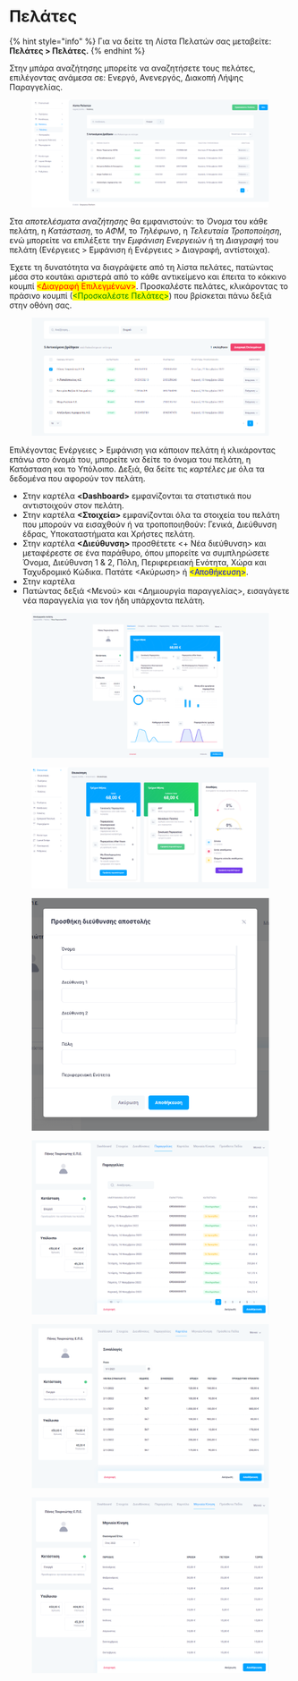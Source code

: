 # Πελάτες

{% hint style="info" %}
Για να δείτε τη Λίστα Πελατών σας μεταβείτε: **Πελάτες > Πελάτες.**
{% endhint %}

Στην μπάρα αναζήτησης μπορείτε να αναζητήσετε τους πελάτες, επιλέγοντας ανάμεσα σε: Ενεργό, Ανενεργός, Διακοπή Λήψης Παραγγελίας.

<figure><img src="../.gitbook/assets/ScreenHunter 23.png" alt=""><figcaption></figcaption></figure>

Στα _αποτελέσματα αναζήτησης_ θα εμφανιστούν: το _Όνομα_ του κάθε πελάτη, η _Κατάσταση_, το _ΑΦΜ_, το _Τηλέφωνο_, η _Τελευταία Τροποποίηση_, ενώ μπορείτε να επιλέξετε την _Εμφάνιση Ενεργειών_ ή τη _Διαγραφή_ του πελάτη (Ενέργειες > Εμφάνιση ή Ενέργειες > Διαγραφή, αντίστοιχα).&#x20;

Έχετε τη δυνατότητα να διαγράψετε από τη λίστα πελάτες, πατώντας μέσα στο κουτάκι αριστερά από το κάθε αντικείμενο και έπειτα το κόκκινο κουμπί <mark style="color:red;"><Διαγραφή Επιλεγμένων></mark>. Προσκαλέστε πελάτες, κλικάροντας το πράσινο κουμπί (<mark style="color:green;"><Προσκαλέστε Πελάτες></mark>) που βρίσκεται πάνω δεξιά στην οθόνη σας.

<figure><img src="../.gitbook/assets/ScreenHunter 61.png" alt=""><figcaption></figcaption></figure>

Επιλέγοντας Ενέργειες > Εμφάνιση για κάποιον πελάτη ή κλικάροντας επάνω στο όνομά του, μπορείτε να δείτε το όνομα του πελάτη, η Κατάσταση και το Υπόλοιπο. Δεξιά, θα δείτε τις _καρτέλες με_ όλα τα δεδομένα που αφορούν τον πελάτη.&#x20;

* Στην καρτέλα **\<Dashboard>** εμφανίζονται τα στατιστικά που αντιστοιχούν στον πελάτη.
* Στην καρτέλα **<Στοιχεία>** εμφανίζονται όλα τα στοιχεία του πελάτη που μπορούν να εισαχθούν ή να τροποποιηθούν: Γενικά, Διεύθυνση έδρας, Υποκαταστήματα και Χρήστες πελάτη.
* Στην καρτέλα **<Διεύθυνση>** προσθέτετε <+ Νέα διεύθυνση> και μεταφέρεστε σε ένα παράθυρο, όπου μπορείτε να συμπληρώσετε Όνομα, Διεύθυνση 1 & 2, Πόλη, Περιφερειακή Ενότητα, Χώρα και Ταχυδρομικό Κώδικα. Πατάτε <Ακύρωση> ή <mark style="color:blue;"><Αποθήκευση></mark>.
* Στην καρτέλα
* Πατώντας δεξιά <Μενού> και <Δημιουργία παραγγελίας>, εισαγάγετε νέα παραγγελία για τον ήδη υπάρχοντα πελάτη.&#x20;

<div>

<figure><img src="../.gitbook/assets/ScreenHunter 49.png" alt=""><figcaption></figcaption></figure>

 

<figure><img src="../.gitbook/assets/ScreenHunter 50.png" alt=""><figcaption></figcaption></figure>

 

<figure><img src="../.gitbook/assets/ScreenHunter 51 (1).png" alt=""><figcaption></figcaption></figure>

 

<figure><img src="../.gitbook/assets/ScreenHunter 52 (1).png" alt=""><figcaption></figcaption></figure>

 

<figure><img src="../.gitbook/assets/ScreenHunter 53.png" alt=""><figcaption></figcaption></figure>

 

<figure><img src="../.gitbook/assets/ScreenHunter 54.png" alt=""><figcaption></figcaption></figure>

</div>
